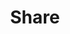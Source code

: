 ---
title: Share
editable: '<polyline fill="none" points="75 22 28 50 75 78"/>

  <circle cx="80" cy="20" r="5"/>

  <circle cx="24" cy="50" r="5"/>

  <circle cx="80" cy="80" r="5"/>'
---